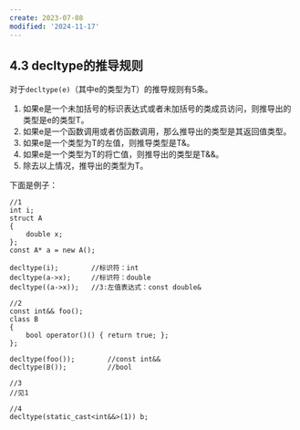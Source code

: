 ```yaml
---
create: 2023-07-08
modified: '2024-11-17'
---
```


## 4.3 decltype的推导规则

对于`decltype(e)`（其中e的类型为T）的推导规则有5条。

1. 如果e是一个未加括号的标识表达式或者未加括号的类成员访问，则推导出的类型是e的类型T。
2. 如果e是一个函数调用或者仿函数调用，那么推导出的类型是其返回值类型。
3. 如果e是一个类型为T的左值，则推导类型是T&。
4. 如果e是一个类型为T的将亡值，则推导出的类型是T&&。
5. 除去以上情况，推导出的类型为T。

下面是例子：

```;
//1
int i;
struct A
{
	double x;
};
const A* a = new A();

decltype(i);		//标识符：int
decltype(a->x);		//标识符：double
decltype((a->x));	//3:左值表达式：const double&

//2
const int&& foo();
class B
{
    bool operator()() { return true; };
};

decltype(foo());		//const int&&
decltype(B());			//bool

//3
//见1

//4
decltype(static_cast<int&&>(1)) b;
```